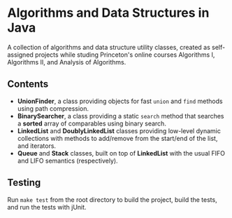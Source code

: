 # Algorithms and Data Structures in Java

A collection of algorithms and data structure utility classes, created as self-assigned projects while studing Princeton's online courses Algorithms I, Algorithms II, and Analysis of Algorithms.

## Contents

* **UnionFinder**, a class providing objects for fast `union` and `find` methods using path compression.
* **BinarySearcher**, a class providing a static `search` method that searches a **sorted** array of comparables using binary search.
* **LinkedList** and **DoublyLinkedList** classes providing low-level dynamic collections with methods to add/remove from the start/end of the list, and iterators.
* **Queue** and **Stack** classes, built on top of **LinkedList** with the usual FIFO and LIFO semantics (respectively).

## Testing

Run `make test` from the root directory to build the project, build the tests, and run the tests with jUnit.

